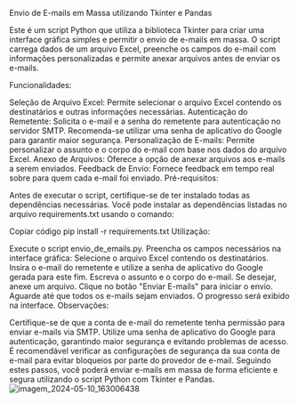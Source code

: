 Envio de E-mails em Massa utilizando Tkinter e Pandas

Este é um script Python que utiliza a biblioteca Tkinter para criar uma interface gráfica simples e permitir o envio de e-mails em massa. O script carrega dados de um arquivo Excel, preenche os campos do e-mail com informações personalizadas e permite anexar arquivos antes de enviar os e-mails.

Funcionalidades:

Seleção de Arquivo Excel: Permite selecionar o arquivo Excel contendo os destinatários e outras informações necessárias.
Autenticação do Remetente: Solicita o e-mail e a senha do remetente para autenticação no servidor SMTP. Recomenda-se utilizar uma senha de aplicativo do Google para garantir maior segurança.
Personalização de E-mails: Permite personalizar o assunto e o corpo do e-mail com base nos dados do arquivo Excel.
Anexo de Arquivos: Oferece a opção de anexar arquivos aos e-mails a serem enviados.
Feedback de Envio: Fornece feedback em tempo real sobre para quem cada e-mail foi enviado.
Pré-requisitos:

Antes de executar o script, certifique-se de ter instalado todas as dependências necessárias. Você pode instalar as dependências listadas no arquivo requirements.txt usando o comando:

Copiar código
pip install -r requirements.txt
Utilização:

Execute o script envio_de_emails.py.
Preencha os campos necessários na interface gráfica:
Selecione o arquivo Excel contendo os destinatários.
Insira o e-mail do remetente e utilize a senha de aplicativo do Google gerada para este fim.
Escreva o assunto e o corpo do e-mail.
Se desejar, anexe um arquivo.
Clique no botão "Enviar E-mails" para iniciar o envio.
Aguarde até que todos os e-mails sejam enviados. O progresso será exibido na interface.
Observações:

Certifique-se de que a conta de e-mail do remetente tenha permissão para enviar e-mails via SMTP.
Utilize uma senha de aplicativo do Google para autenticação, garantindo maior segurança e evitando problemas de acesso.
É recomendável verificar as configurações de segurança da sua conta de e-mail para evitar bloqueios por parte do provedor de e-mail.
Seguindo estes passos, você poderá enviar e-mails em massa de forma eficiente e segura utilizando o script Python com Tkinter e Pandas.
![imagem_2024-05-10_163006438](https://github.com/gabztoo/Automa-o-de-Email/assets/162667498/683be1b8-eea4-405a-b10f-2611d73ebeae)
